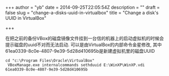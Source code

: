 +++
author = "yb"
date = 2014-09-25T22:05:54Z
description = ""
draft = false
slug = "change-a-disks-uuid-in-virtualbox"
title = "Change a disk's UUID in VirtualBox"

+++


在把之前的备份VBox的磁盘镜像文件挂到一台信的机器上的启动虚拟机的时候会提示磁盘的uuid不对而无法启动. 可以是由VirtualBox的内部命令金星修改, 其中61ea0339-8c0e-4807-9e39-5d28d410695b是新建虚拟机里的磁盘UUID
  

 	cd "c:\Program Files\Oracle\VirtualBox"
	 VBoxManage.exe internalcommands sethduuid E:\WinXP\WinXP.vdi 61ea0339-8c0e-4807-9e39-5d28d410695b

